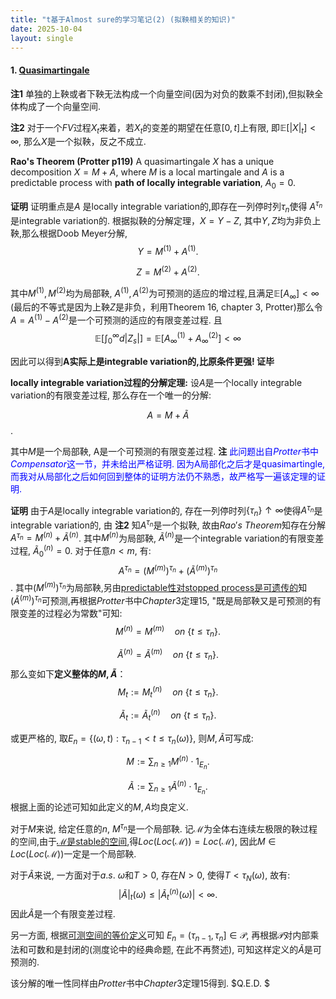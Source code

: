 ```yaml
---
title: "t基于Almost sure的学习笔记(2) (拟鞅相关的知识)"
date: 2025-10-04
layout: single
---
```


#### 1. [Quasimartingale](https://almostsuremath.com/2012/04/12/quasimartingales/)

**注1** 单独的上鞅或者下鞅无法构成一个向量空间(因为对负的数乘不封闭),但拟鞅全体构成了一个向量空间. 

**注2** 对于一个$FV$过程$X_t$来着，若$X_t$的变差的期望在任意$[0,t]$上有限, 即$\mathbb{E}[|X|_t] \lt \infty$, 那么$X$是一个拟鞅，反之不成立.


**Rao's Theorem (Protter p119)**
A quasimartingale $X$ has a unique decomposition $X = M+A$, where $M$ is a local martingale and $A$ is a predictable process with **path of locally integrable variation**, $A_0 = 0$. 

**证明** 证明重点是$A$ 是locally integrable variation的,即存在一列停时列$\tau_n$使得 $A^{\tau_n}$是integrable variation的. 根据拟鞅的分解定理，$X = Y-Z$, 其中$Y,Z$均为非负上鞅,那么根据Doob Meyer分解,  
$$Y = M^{(1)} + A^{(1)}. $$ 

$$Z = M^{(2)} + A^{(2)}. $$

其中$M^{(1)}, M^{(2)}$均为局部鞅, $A^{(1)},A^{(2)}$为可预测的适应的增过程,且满足$\mathbb{E}[A_{\infty}] < \infty$ (最后的不等式是因为上鞅$Z$是非负，利用Theorem 16, chapter 3, Protter)那么令$A = A^{(1)} - A^{(2)}$是一个可预测的适应的有限变差过程. 且 
$$\mathbb{E}[{\int_0^\infty} d|Z_s|] = \mathbb{E}[A^{(1)}_\infty + A^{(2)}_\infty] < \infty $$

因此可以得到**A实际上是integrable variation的,比原条件更强! 证毕**

**locally integrable variation过程的分解定理:**
设$A$是一个locally integrable variation的有限变差过程, 那么存在一个唯一的分解:  

$$A = M + \tilde{A}$$. 

其中$M$是一个局部鞅, A是一个可预测的有限变差过程. 
**注**<span style="color:blue"> 此问题出自$Protter$书中$Compensator$这一节，并未给出严格证明. 因为A局部化之后才是quasimartingle, 而我对从局部化之后如何回到整体的证明方法仍不熟悉，故严格写一遍该定理的证明.  </span>

**证明** 由于$A$是locally integrable variation的, 存在一列停时列$\{\tau_n\} \uparrow \infty$使得$A^{\tau_n}$是integrable variation的, 由 **注2** 知$A^{\tau_n}$是一个拟鞅, 故由$Rao's \ Theorem$知存在分解 $A^{\tau_n} = M^{(n)} + \tilde{A}^{(n)}$. 其中$M^{(n)}$为局部鞅, $\tilde{A}^{(n)}$是一个integrable variation的有限变差过程, $\tilde{A}_0^{(n)} = 0$. 
对于任意$n < m$, 有:
$$A^{\tau_n} = (M^{(m)})^{\tau_n} +(\tilde{A}^{(m)})^{\tau_n}$$. 
其中$(M^{(m)})^{\tau_n}$为局部鞅,另由[predictable性对stopped process是可遗传的](https://almostsuremath.com/2009/11/15/stopping-times-and-the-debut-theorem/)知$(\tilde{A}^{(m)})^{\tau_n}$可预测,再根据$Protter$书中$Chapter 3$定理15, "既是局部鞅又是可预测的有限变差的过程必为常数"可知:  
$$ M^{(n)} = M^{(m)} \quad on\  \{ t\leq \tau_n\}.$$

$$ \tilde{A}^{(n)} =\tilde{A}^{(m)} \quad on\  \{ t\leq \tau_n\}.  $$ 
那么变如下**定义整体的$M, \tilde{A}$**：
$$M_t := M_t^{(n)}  \quad on \ \{ t\leq \tau_n\}.  $$

$$\tilde{A}_t  := \tilde{A}_t^{(n)} \quad on \ \{ t\leq \tau_n\}.$$  

或更严格的, 取$E_n =\lbrace {(\omega, t)}: \tau_{n-1} < t \leq \tau_n(\omega) \rbrace$, 则$M,\tilde{A}$可写成:  

$$M:=\sum_{n\geq 1} M^{(n)} \cdot 1_{E_n}. $$

$$\tilde{A}:= \sum_{n \geq 1} \tilde{A}^{(n)}\cdot 1_{E_n}.  $$
根据上面的论述可知如此定义的$M,A$均良定义. 

对于$M$来说, 给定任意的$n$, $M^{\tau_n}$是一个局部鞅. 记$\mathcal{M}$为全体右连续左极限的鞅过程的空间,由于[$\mathcal{M}$是stable的空间](https://almostsuremath.com/2009/12/23/localization/),得$Loc(Loc(\mathcal{M})) = Loc(\mathcal{M})$, 因此$M \in Loc(Loc(\mathcal{M}))$一定是一个局部鞅. 

对于$\tilde{A}$来说, 一方面对于$a.s. \ \omega$和$T>0$, 存在$N>0$, 使得$T< \tau_{N}(\omega)$, 故有:  
$$|\tilde{A}|_t(\omega) \leq |\tilde{A}^{(n)}_t (\omega)| < \infty. $$
因此$\tilde{A}$是一个有限变差过程.

另一方面, 根据[可测空间的等价定义](https://almostsuremath.com/2016/11/22/predictable-processes/)可知 $E_n  = (\tau_{n-1}, \tau_n]\in \mathcal{P}$, 再根据$\mathcal{P}$对内部乘法和可数和是封闭的(测度论中的经典命题, 在此不再赘述), 可知这样定义的$\tilde{A}$是可预测的.  

该分解的唯一性同样由$Protter$书中$Chapter 3$定理$15$得到. $Q.E.D. $